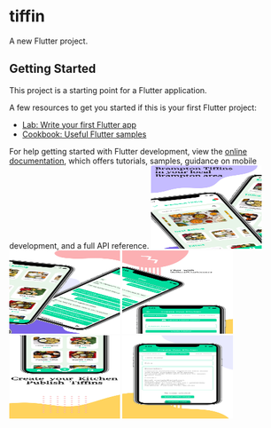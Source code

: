 # tiffin

A new Flutter project.

## Getting Started

This project is a starting point for a Flutter application.

A few resources to get you started if this is your first Flutter project:

- [Lab: Write your first Flutter app](https://docs.flutter.dev/get-started/codelab)
- [Cookbook: Useful Flutter samples](https://docs.flutter.dev/cookbook)

For help getting started with Flutter development, view the
[online documentation](https://docs.flutter.dev/), which offers tutorials,
samples, guidance on mobile development, and a full API reference.
<img src="assets/image/image1.png" alt="Alt Text" width="200" height="150" />
<img src="assets/image/image2.png" alt="Alt Text" width="200" height="150" />
<img src="assets/image/image3.png" alt="Alt Text" width="200" height="150" />
<img src="assets/image/image4.png" alt="Alt Text" width="200" height="150" />
<img src="assets/image/image5.png" alt="Alt Text" width="200" height="150" />

